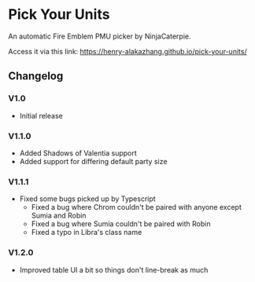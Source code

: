# Pick Your Units

An automatic Fire Emblem PMU picker by NinjaCaterpie.

Access it via this link:
https://henry-alakazhang.github.io/pick-your-units/

## Changelog

### V1.0

- Initial release

### V1.1.0

- Added Shadows of Valentia support
- Added support for differing default party size

### V1.1.1

- Fixed some bugs picked up by Typescript
  - Fixed a bug where Chrom couldn't be paired with anyone except Sumia and Robin
  - Fixed a bug where Sumia couldn't be paired with Robin
  - Fixed a typo in Libra's class name

### V1.2.0

- Improved table UI a bit so things don't line-break as much
